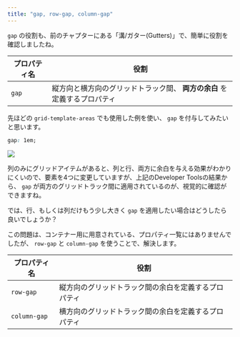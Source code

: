 ```yaml
---
title: "gap, row-gap, column-gap"
---
```


`gap` の役割も、前のチャプターにある「溝/ガター(Gutters)」で、簡単に役割を確認しましたね。

プロパティ名 | 役割
------------ | -------------
 `gap`  | 縦方向と横方向のグリッドトラック間、 **両方の余白** を定義するプロパティ

先ほどの `grid-template-areas` でも使用した例を使い、 `gap` を付与してみたいと思います。

```css
gap: 1em;
```

![](https://storage.googleapis.com/zenn-user-upload/m2zoxmtb3smvkqi2czw0os509xbu)

列のみにグリッドアイテムがあると、列と行、両方に余白を与える効果がわかりにくいので、要素を4つに変更していますが、上記のDeveloper Toolsの結果から、 `gap` が両方のグリッドトラック間に適用されているのが、視覚的に確認ができますね。

では、行、もしくは列だけもう少し大きく `gap` を適用したい場合はどうしたら良いでしょうか？

この問題は、コンテナー用に用意されている、プロパティ一覧にはありませんでしたが、 `row-gap` と `column-gap` を使うことで、解決します。

プロパティ名 | 役割
------------ | -------------
 `row-gap` | 縦方向のグリッドトラック間の余白を定義するプロパティ
 `column-gap` | 横方向のグリッドトラック間の余白を定義するプロパティ